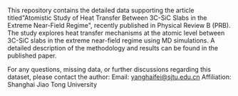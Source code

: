 This repository contains the detailed data supporting the article titled"Atomistic Study of Heat Transfer
Between 3C-SiC Slabs in the Extreme Near-Field Regime", recently published in Physical Review B (PRB). 
The study explores heat transfer mechanisms at the atomic level between 3C-SiC slabs in the extreme 
near-field regime using MD simulations. A detailed description of the methodology and results can be
found in the published paper.


For any questions, missing data, or further discussions regarding this dataset, please contact the author:
Email: yanghaifei@sjtu.edu.cn
Affiliation: Shanghai Jiao Tong University
